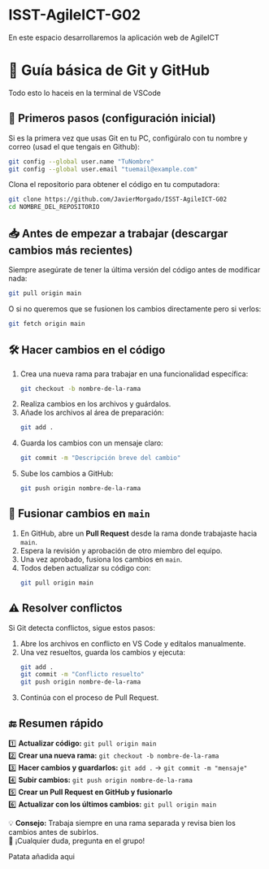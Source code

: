 # ISST-AgileICT-G02
En este espacio desarrollaremos la aplicación web de AgileICT

# 📌 Guía básica de Git y GitHub  

Todo esto lo haceis en la terminal de VSCode

## 🚀 Primeros pasos (configuración inicial)  

Si es la primera vez que usas Git en tu PC, configúralo con tu nombre y correo (usad el que tengais en Github):  

```sh  
git config --global user.name "TuNombre"  
git config --global user.email "tuemail@example.com"  
```  

Clona el repositorio para obtener el código en tu computadora:  

```sh  
git clone https://github.com/JavierMorgado/ISST-AgileICT-G02 
cd NOMBRE_DEL_REPOSITORIO  
```  

## 📥 Antes de empezar a trabajar (descargar cambios más recientes)  

Siempre asegúrate de tener la última versión del código antes de modificar nada:  

```sh  
git pull origin main  
```
O si no queremos que se fusionen los cambios directamente pero si verlos:
```sh  
git fetch origin main  
```

## 🛠 Hacer cambios en el código  

1. Crea una nueva rama para trabajar en una funcionalidad específica:  
   ```sh  
   git checkout -b nombre-de-la-rama  
   ```  
2. Realiza cambios en los archivos y guárdalos.  
3. Añade los archivos al área de preparación:  
   ```sh  
   git add .  
   ```  
4. Guarda los cambios con un mensaje claro:  
   ```sh  
   git commit -m "Descripción breve del cambio"  
   ```  
5. Sube los cambios a GitHub:  
   ```sh  
   git push origin nombre-de-la-rama  
   ```  

## 🔄 Fusionar cambios en `main`  

1. En GitHub, abre un **Pull Request** desde la rama donde trabajaste hacia `main`.  
2. Espera la revisión y aprobación de otro miembro del equipo.  
3. Una vez aprobado, fusiona los cambios en `main`.  
4. Todos deben actualizar su código con:  
   ```sh  
   git pull origin main  
   ```  

## ⚠ Resolver conflictos  

Si Git detecta conflictos, sigue estos pasos:  

1. Abre los archivos en conflicto en VS Code y edítalos manualmente.  
2. Una vez resueltos, guarda los cambios y ejecuta:  
   ```sh  
   git add .  
   git commit -m "Conflicto resuelto"  
   git push origin nombre-de-la-rama  
   ```  
3. Continúa con el proceso de Pull Request.  

## 🔚 Resumen rápido  

1️⃣ **Actualizar código:** `git pull origin main`  
2️⃣ **Crear una nueva rama:** `git checkout -b nombre-de-la-rama`  
3️⃣ **Hacer cambios y guardarlos:** `git add .` → `git commit -m "mensaje"`  
4️⃣ **Subir cambios:** `git push origin nombre-de-la-rama`  
5️⃣ **Crear un Pull Request en GitHub y fusionarlo**  
6️⃣ **Actualizar con los últimos cambios:** `git pull origin main`  

💡 **Consejo:** Trabaja siempre en una rama separada y revisa bien los cambios antes de subirlos.  
📢 ¡Cualquier duda, pregunta en el grupo!   


Patata añadida aqui

